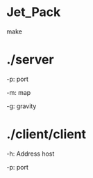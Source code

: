 # Jet_Pack

make

# ./server

-p: port

-m: map

-g: gravity

# ./client/client

-h: Address host

-p: port
